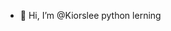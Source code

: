 - 👋 Hi, I’m @Kiorslee
python lerning

<!---
Kiorslee/Kiorslee is a ✨ special ✨ repository because its `README.md` (this file) appears on your GitHub profile.
You can click the Preview link to take a look at your changes.
--->
